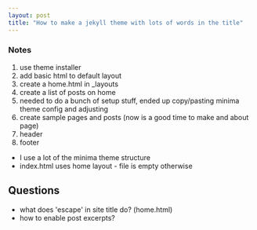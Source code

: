```yaml
---
layout: post
title: "How to make a jekyll theme with lots of words in the title"
---
```


### Notes
1. use theme installer
2. add basic html to default layout
3. create a home.html in _layouts
4. create a list of posts on home
5. needed to do a bunch of setup stuff, ended up copy/pasting minima theme config and adjusting
6. create sample pages and posts (now is a good time to make and about page)
7. header
8. footer


* I use a lot of the minima theme structure
* index.html uses home layout - file is empty otherwise


## Questions
* what does 'escape' in site title do? (home.html)
* how to enable post excerpts?